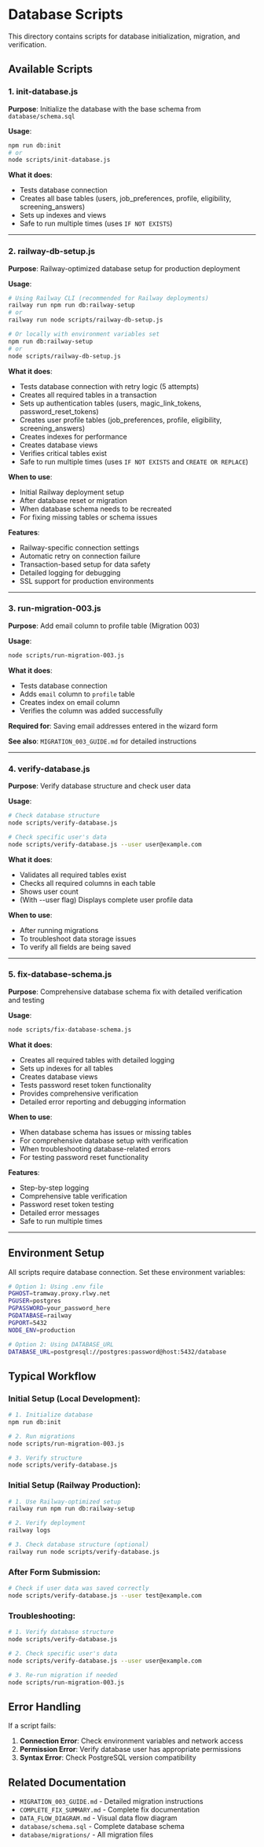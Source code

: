 # Database Scripts

This directory contains scripts for database initialization, migration, and verification.

## Available Scripts

### 1. init-database.js
**Purpose**: Initialize the database with the base schema from `database/schema.sql`

**Usage**:
```bash
npm run db:init
# or
node scripts/init-database.js
```

**What it does**:
- Tests database connection
- Creates all base tables (users, job_preferences, profile, eligibility, screening_answers)
- Sets up indexes and views
- Safe to run multiple times (uses `IF NOT EXISTS`)

---

### 2. railway-db-setup.js
**Purpose**: Railway-optimized database setup for production deployment

**Usage**:
```bash
# Using Railway CLI (recommended for Railway deployments)
railway run npm run db:railway-setup
# or
railway run node scripts/railway-db-setup.js

# Or locally with environment variables set
npm run db:railway-setup
# or
node scripts/railway-db-setup.js
```

**What it does**:
- Tests database connection with retry logic (5 attempts)
- Creates all required tables in a transaction
- Sets up authentication tables (users, magic_link_tokens, password_reset_tokens)
- Creates user profile tables (job_preferences, profile, eligibility, screening_answers)
- Creates indexes for performance
- Creates database views
- Verifies critical tables exist
- Safe to run multiple times (uses `IF NOT EXISTS` and `CREATE OR REPLACE`)

**When to use**:
- Initial Railway deployment setup
- After database reset or migration
- When database schema needs to be recreated
- For fixing missing tables or schema issues

**Features**:
- Railway-specific connection settings
- Automatic retry on connection failure
- Transaction-based setup for data safety
- Detailed logging for debugging
- SSL support for production environments

---

### 3. run-migration-003.js
**Purpose**: Add email column to profile table (Migration 003)

**Usage**:
```bash
node scripts/run-migration-003.js
```

**What it does**:
- Tests database connection
- Adds `email` column to `profile` table
- Creates index on email column
- Verifies the column was added successfully

**Required for**: Saving email addresses entered in the wizard form

**See also**: `MIGRATION_003_GUIDE.md` for detailed instructions

---

### 4. verify-database.js
**Purpose**: Verify database structure and check user data

**Usage**:
```bash
# Check database structure
node scripts/verify-database.js

# Check specific user's data
node scripts/verify-database.js --user user@example.com
```

**What it does**:
- Validates all required tables exist
- Checks all required columns in each table
- Shows user count
- (With --user flag) Displays complete user profile data

**When to use**:
- After running migrations
- To troubleshoot data storage issues
- To verify all fields are being saved

---

### 5. fix-database-schema.js
**Purpose**: Comprehensive database schema fix with detailed verification and testing

**Usage**:
```bash
node scripts/fix-database-schema.js
```

**What it does**:
- Creates all required tables with detailed logging
- Sets up indexes for all tables
- Creates database views
- Tests password reset token functionality
- Provides comprehensive verification
- Detailed error reporting and debugging information

**When to use**:
- When database schema has issues or missing tables
- For comprehensive database setup with verification
- When troubleshooting database-related errors
- For testing password reset functionality

**Features**:
- Step-by-step logging
- Comprehensive table verification
- Password reset token testing
- Detailed error messages
- Safe to run multiple times

---

## Environment Setup

All scripts require database connection. Set these environment variables:

```bash
# Option 1: Using .env file
PGHOST=tramway.proxy.rlwy.net
PGUSER=postgres
PGPASSWORD=your_password_here
PGDATABASE=railway
PGPORT=5432
NODE_ENV=production

# Option 2: Using DATABASE_URL
DATABASE_URL=postgresql://postgres:password@host:5432/database
```

## Typical Workflow

### Initial Setup (Local Development):
```bash
# 1. Initialize database
npm run db:init

# 2. Run migrations
node scripts/run-migration-003.js

# 3. Verify structure
node scripts/verify-database.js
```

### Initial Setup (Railway Production):
```bash
# 1. Use Railway-optimized setup
railway run npm run db:railway-setup

# 2. Verify deployment
railway logs

# 3. Check database structure (optional)
railway run node scripts/verify-database.js
```

### After Form Submission:
```bash
# Check if user data was saved correctly
node scripts/verify-database.js --user test@example.com
```

### Troubleshooting:
```bash
# 1. Verify database structure
node scripts/verify-database.js

# 2. Check specific user's data
node scripts/verify-database.js --user user@example.com

# 3. Re-run migration if needed
node scripts/run-migration-003.js
```

## Error Handling

If a script fails:
1. **Connection Error**: Check environment variables and network access
2. **Permission Error**: Verify database user has appropriate permissions
3. **Syntax Error**: Check PostgreSQL version compatibility

## Related Documentation

- `MIGRATION_003_GUIDE.md` - Detailed migration instructions
- `COMPLETE_FIX_SUMMARY.md` - Complete fix documentation
- `DATA_FLOW_DIAGRAM.md` - Visual data flow diagram
- `database/schema.sql` - Complete database schema
- `database/migrations/` - All migration files

